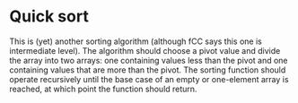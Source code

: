 # Quick sort

This is (yet) another sorting algorithm (although fCC says this one is intermediate level). The algorithm should choose a pivot value and divide the array into two arrays: one containing values less than the pivot and one containing values that are more than the pivot. The sorting function should operate recursively until the base case of an empty or one-element array is reached, at which point the function should return.